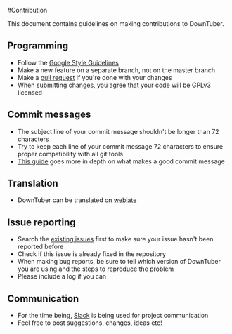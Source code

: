 #Contribution

This document contains guidelines on making contributions to DownTuber.

## Programming

* Follow the [Google Style Guidelines](https://google.github.io/styleguide/javaguide.html)
* Make a new feature on a separate branch, not on the master branch
* Make a [pull request](https://github.com/theScrabi/DownTuber/pulls) if you're done with your changes
* When submitting changes, you agree that your code will be GPLv3 licensed

## Commit messages

* The subject line of your commit message shouldn't be longer than 72 characters
* Try to keep each line of your commit message 72 characters to ensure proper
 compatibility with all git tools
* [This guide](http://chris.beams.io/posts/git-commit/) goes more in depth on what makes a good commit message

## Translation

* DownTuber can be translated on [weblate](https://hosted.weblate.org/projects/newpipe/strings/)

## Issue reporting

* Search the [existing issues](https://github.com/theScrabi/DownTuber/issues) first to make sure your issue hasn't been reported before
* Check if this issue is already fixed in the repository
* When making bug reports, be sure to tell which version of DownTuber you are using and the steps to reproduce the problem
* Please include a log if you can

## Communication

* For the time being, [Slack](http://invite.chschtsch.ml/) is being used for project communication
* Feel free to post suggestions, changes, ideas etc!
